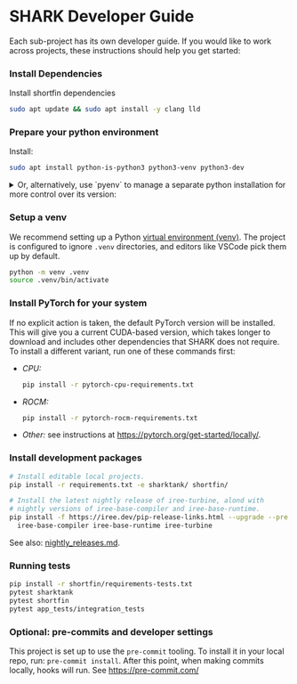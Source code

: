 # SHARK Developer Guide

Each sub-project has its own developer guide. If you would like to work across
projects, these instructions should help you get started:


### Install Dependencies

Install shortfin dependencies
```bash
sudo apt update && sudo apt install -y clang lld
```

### Prepare your python environment

Install:

```bash
sudo apt install python-is-python3 python3-venv python3-dev
```

<details>

<summary> Or, alternatively, use `pyenv` to manage a separate python installation for more control over its version: </summary>


The following instructions are taken from pyenv's guide here: https://github.com/pyenv/pyenv?tab=readme-ov-file#a-getting-pyenv

First, install pyenv and its dependencies.

```bash
sudo apt update; sudo apt install build-essential libssl-dev zlib1g-dev \
libbz2-dev libreadline-dev libsqlite3-dev curl git \
libncursesw5-dev xz-utils tk-dev libxml2-dev libxmlsec1-dev libffi-dev liblzma-dev
curl https://pyenv.run | bash
```

Then, make pyenv available by adding the below to your `~/.bashrc`:

```bash
export PYENV_ROOT="$HOME/.pyenv"
command -v pyenv >/dev/null || export PATH="$PYENV_ROOT/bin:$PATH"
eval "$(pyenv init - bash)"
```

Finally, install a pyenv-managed version of python

```bash
pyenv install 3.12 # or whichever python version you'd like
pyenv local 3.12
```

Now, your python, pip, and venv should be managed by pyenv instead.

</details>

### Setup a venv

We recommend setting up a Python
[virtual environment (venv)](https://docs.python.org/3/library/venv.html).
The project is configured to ignore `.venv` directories, and editors like
VSCode pick them up by default.

```bash
python -m venv .venv
source .venv/bin/activate
```

### Install PyTorch for your system

If no explicit action is taken, the default PyTorch version will be installed.
This will give you a current CUDA-based version, which takes longer to download
and includes other dependencies that SHARK does not require. To install a
different variant, run one of these commands first:

* *CPU:*

  ```bash
  pip install -r pytorch-cpu-requirements.txt
  ```

* *ROCM:*

  ```bash
  pip install -r pytorch-rocm-requirements.txt
  ```

* *Other:* see instructions at <https://pytorch.org/get-started/locally/>.

### Install development packages

```bash
# Install editable local projects.
pip install -r requirements.txt -e sharktank/ shortfin/

# Install the latest nightly release of iree-turbine, alond with
# nightly versions of iree-base-compiler and iree-base-runtime.
pip install -f https://iree.dev/pip-release-links.html --upgrade --pre \
  iree-base-compiler iree-base-runtime iree-turbine
```

See also: [nightly_releases.md](nightly_releases.md).

### Running tests

```bash
pip install -r shortfin/requirements-tests.txt
pytest sharktank
pytest shortfin
pytest app_tests/integration_tests
```

### Optional: pre-commits and developer settings

This project is set up to use the `pre-commit` tooling. To install it in
your local repo, run: `pre-commit install`. After this point, when making
commits locally, hooks will run. See https://pre-commit.com/
